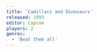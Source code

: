 ```yaml
---
title: 'Cadillacs and Dinosaurs'
released: 1993
editor: Capcom
players: 2
genres:
  - 'Beat them all'
---
```

